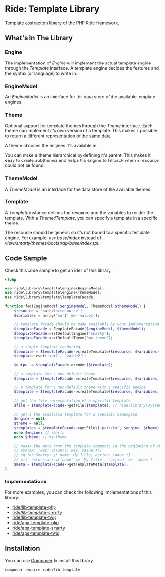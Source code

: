 # Ride: Template Library

Template abstraction library of the PHP Ride framework.

## What's In The Library

### Engine

The implementation of _Engine_ will implement the actual template engine through the _Template_ interface.
A template engine decides the features and the syntax (or language) to write in.

### EngineModel

An _EngineModel_ is an interface for the data store of the available template engines.

### Theme

Optional support for template themes through the _Theme_ interface.
Each theme can implement it's own version of a template.
This makes it possible to return a different representation of the same data.

A theme chooses the engines it's available in.

You can make a theme hierarchical by defining it's parent.
This makes it easy to create subthemes and helps the engine to fallback when a resource could not be found.

### ThemeModel

A _ThemeModel_ is an interface for the data store of the available themes.

### Template

A _Template_ instance defines the resource and the variables to render the template.
With a _ThemedTemplate_, you can specify a template in a specific theme.

The resource should be generic so it's not bound to a specific template engine.
For example: use _base/index_ instead of _view/smarty/themes/bootstrap/base/index.tpl_.

## Code Sample

Check this code sample to get an idea of this library:

```php
<?php

use ride\library\template\engine\EngineModel;
use ride\library\template\engine\ThemeModel;
use ride\library\template\TemplateFacade;

function foo(EngineModel $engineModel, ThemeModel $themeModel) {
    $resource = 'path/to/resource';
    $variables = array('var1' => 'value1');

    // template facade should be made available by your implementation
    $templateFacade = TemplateFacade($engineModel, $themeModel);
    $templateFacade->setDefaultEngine('smarty');
    $templateFacade->setDefaultTheme('my-theme');

    // a simple template rendering
    $template = $templateFacade->createTemplate($resource, $variables);
    $template->set('var2', 'value2');

    $output = $templateFacade->render($template);

    // a template for a non-default theme
    $template = $templateFacade->createTemplate($resource, $variables, 'overriden-theme');

    // a template for a non-default theme with a specific engine
    $template = $templateFacade->createTemplate($resource, $variables, 'overriden-theme', 'my-engine');

    // get the file representation of a specific template
    $file = $templateFacade->getFile($template); // ride\library\system\file\File

    // get's the available template for a specific namespace
    $engine = null;
    $theme = null;
    $templates = $templateFacade->getFiles('path/to', $engine, $theme);
    echo $engine; // smarty
    echo $theme; // my-theme

    // reads the meta from the template comments in the beginning of the resource
    // syntax: [key: value([; key: value])*]
    // eg for Smarty: {* name: My Title; action: index *}
    // will return array('name' => 'My Title', 'action' => 'index')
    $meta = $templateFacade->getTemplateMeta($template);
}
```

### Implementations

For more examples, you can check the following implementations of this library:
- [ride/lib-template-php](https://github.com/all-ride/ride-lib-template-php)
- [ride/lib-template-smarty](https://github.com/all-ride/ride-lib-template-smarty)
- [ride/lib-template-twig](https://github.com/all-ride/ride-lib-template-twig)
- [ride/app-template-php](https://github.com/all-ride/ride-app-template-php)
- [ride/app-template-smarty](https://github.com/all-ride/ride-app-template-smarty)
- [ride/app-template-twig](https://github.com/all-ride/ride-app-template-twig)

## Installation

You can use [Composer](http://getcomposer.org) to install this library.

```
composer require ride/lib-template
```
